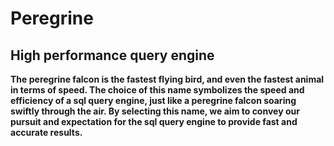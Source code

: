 # Peregrine
## High performance query engine

**The peregrine falcon is the fastest flying bird, and even the fastest animal in terms of speed. The choice of this name symbolizes the speed and efficiency of a sql query engine, just like a peregrine falcon soaring swiftly through the air. By selecting this name, we aim to convey our pursuit and expectation for the sql query engine to provide fast and accurate results.**

